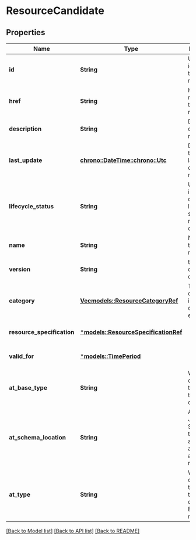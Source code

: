 # ResourceCandidate

## Properties
Name | Type | Description | Notes
------------ | ------------- | ------------- | -------------
**id** | **String** | Unique identifier of this REST resource | [optional] [default to None]
**href** | **String** | Hyperlink reference to this REST resource | [optional] [default to None]
**description** | **String** | Description of this REST resource | [optional] [default to None]
**last_update** | [**chrono::DateTime::<chrono::Utc>**](DateTime.md) | Date and time of the last update of this REST resource | [optional] [default to None]
**lifecycle_status** | **String** | Used to indicate the current lifecycle status of the resource candidate. | [optional] [default to None]
**name** | **String** | Name given to this REST resource | [optional] [default to None]
**version** | **String** | the version of resource candidate | [optional] [default to None]
**category** | [**Vec<models::ResourceCategoryRef>**](ResourceCategoryRef.md) | The categories in which this candidate is exposed | [optional] [default to None]
**resource_specification** | [***models::ResourceSpecificationRef**](ResourceSpecificationRef.md) |  | [optional] [default to None]
**valid_for** | [***models::TimePeriod**](TimePeriod.md) |  | [optional] [default to None]
**at_base_type** | **String** | When sub-classing, this defines the super-class | [optional] [default to None]
**at_schema_location** | **String** | A URI to a JSON-Schema file that defines additional attributes and relationships | [optional] [default to None]
**at_type** | **String** | When sub-classing, this defines the sub-class Extensible name | [optional] [default to None]

[[Back to Model list]](../README.md#documentation-for-models) [[Back to API list]](../README.md#documentation-for-api-endpoints) [[Back to README]](../README.md)


